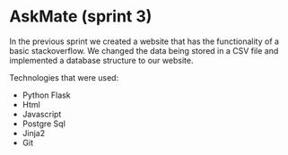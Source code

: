 # AskMate (sprint 3)


In the previous sprint we created a website that has the functionality of a basic stackoverflow. We changed the data being stored in a CSV file and implemented a database structure to our website.


Technologies that were used:
- Python Flask 
- Html
- Javascript
- Postgre Sql
- Jinja2
- Git
